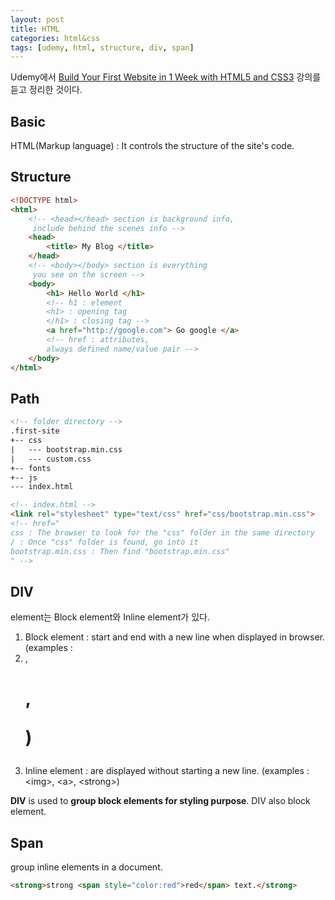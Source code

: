 ```yaml
--- 
layout: post
title: HTML
categories: html&css
tags: [udemy, html, structure, div, span]
--- 
```


Udemy에서 [Build Your First Website in 1 Week with HTML5 and CSS3](https://www.udemy.com/build-your-first-website-in-1-week/) 강의를 듣고 정리한 것이다.


## Basic
HTML(Markup language) : It controls the structure of the site's code. 

## Structure

```html
<!DOCTYPE html>
<html>
	<!-- <head></head> section is background info,
	 include behind the scenes info -->
	<head>
		<title> My Blog </title>
	</head>
	<!-- <body></body> section is everything
	 you see on the screen -->
	<body>
		<h1> Hello World </h1>
		<!-- h1 : element
		<h1> : opening tag
		</h1> : closing tag -->
		<a href="http://google.com"> Go google </a>
		<!-- href : attributes,
		always defined name/value pair -->
	</body>
</html>
```

## Path

```html
<!-- folder directory -->
.first-site
+-- css
|	--- bootstrap.min.css
|	--- custom.css
+-- fonts
+-- js
--- index.html

<!-- index.html -->
<link rel="stylesheet" type="text/css" href="css/bootstrap.min.css">
<!-- href="
css : The browser to look for the "css" folder in the same directory
/ : Once "css" folder is found, go into it
bootstrap.min.css : Then find "bootstrap.min.css"
" -->
```

## DIV
element는 Block element와 Inline element가 있다.

1. Block element : start and end with a new line when displayed in browser. (examples : <div> <li>, <h1>, <p>)
2. Inline element : are displayed without starting a new line. (examples : &lt;img&gt;, &lt;a&gt;, &lt;strong&gt;)

**DIV** is used to **group block elements for styling purpose**. DIV also block element.

## Span
group inline elements in a document.

```html
<strong>strong <span style="color:red">red</span> text.</strong>
```
